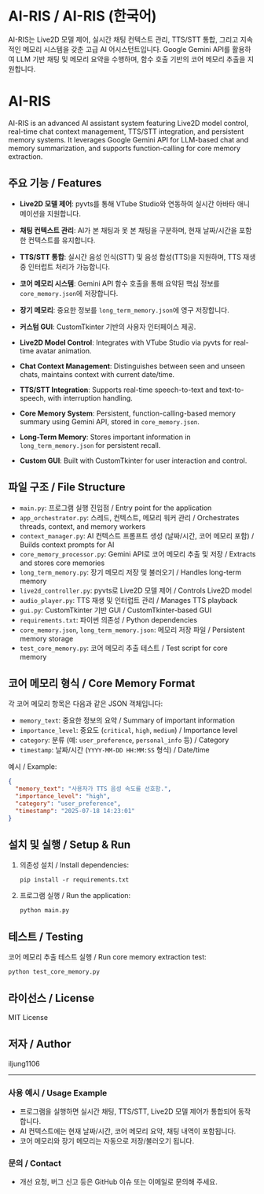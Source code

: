 # AI-RIS / AI-RIS (한국어)

AI-RIS는 Live2D 모델 제어, 실시간 채팅 컨텍스트 관리, TTS/STT 통합, 그리고 지속적인 메모리 시스템을 갖춘 고급 AI 어시스턴트입니다. Google Gemini API를 활용하여 LLM 기반 채팅 및 메모리 요약을 수행하며, 함수 호출 기반의 코어 메모리 추출을 지원합니다.

# AI-RIS

AI-RIS is an advanced AI assistant system featuring Live2D model control, real-time chat context management, TTS/STT integration, and persistent memory systems. It leverages Google Gemini API for LLM-based chat and memory summarization, and supports function-calling for core memory extraction.

## 주요 기능 / Features
- **Live2D 모델 제어**: pyvts를 통해 VTube Studio와 연동하여 실시간 아바타 애니메이션을 지원합니다.
- **채팅 컨텍스트 관리**: AI가 본 채팅과 못 본 채팅을 구분하며, 현재 날짜/시간을 포함한 컨텍스트를 유지합니다.
- **TTS/STT 통합**: 실시간 음성 인식(STT) 및 음성 합성(TTS)을 지원하며, TTS 재생 중 인터럽트 처리가 가능합니다.
- **코어 메모리 시스템**: Gemini API 함수 호출을 통해 요약된 핵심 정보를 `core_memory.json`에 저장합니다.
- **장기 메모리**: 중요한 정보를 `long_term_memory.json`에 영구 저장합니다.
- **커스텀 GUI**: CustomTkinter 기반의 사용자 인터페이스 제공.

- **Live2D Model Control**: Integrates with VTube Studio via pyvts for real-time avatar animation.
- **Chat Context Management**: Distinguishes between seen and unseen chats, maintains context with current date/time.
- **TTS/STT Integration**: Supports real-time speech-to-text and text-to-speech, with interruption handling.
- **Core Memory System**: Persistent, function-calling-based memory summary using Gemini API, stored in `core_memory.json`.
- **Long-Term Memory**: Stores important information in `long_term_memory.json` for persistent recall.
- **Custom GUI**: Built with CustomTkinter for user interaction and control.

## 파일 구조 / File Structure
- `main.py`: 프로그램 실행 진입점 / Entry point for the application
- `app_orchestrator.py`: 스레드, 컨텍스트, 메모리 워커 관리 / Orchestrates threads, context, and memory workers
- `context_manager.py`: AI 컨텍스트 프롬프트 생성 (날짜/시간, 코어 메모리 포함) / Builds context prompts for AI
- `core_memory_processor.py`: Gemini API로 코어 메모리 추출 및 저장 / Extracts and stores core memories
- `long_term_memory.py`: 장기 메모리 저장 및 불러오기 / Handles long-term memory
- `live2d_controller.py`: pyvts로 Live2D 모델 제어 / Controls Live2D model
- `audio_player.py`: TTS 재생 및 인터럽트 관리 / Manages TTS playback
- `gui.py`: CustomTkinter 기반 GUI / CustomTkinter-based GUI
- `requirements.txt`: 파이썬 의존성 / Python dependencies
- `core_memory.json`, `long_term_memory.json`: 메모리 저장 파일 / Persistent memory storage
- `test_core_memory.py`: 코어 메모리 추출 테스트 / Test script for core memory

## 코어 메모리 형식 / Core Memory Format
각 코어 메모리 항목은 다음과 같은 JSON 객체입니다:
- `memory_text`: 중요한 정보의 요약 / Summary of important information
- `importance_level`: 중요도 (`critical`, `high`, `medium`) / Importance level
- `category`: 분류 (예: `user_preference`, `personal_info` 등) / Category
- `timestamp`: 날짜/시간 (`YYYY-MM-DD HH:MM:SS` 형식) / Date/time

예시 / Example:
```json
{
  "memory_text": "사용자가 TTS 음성 속도를 선호함.",
  "importance_level": "high",
  "category": "user_preference",
  "timestamp": "2025-07-18 14:23:01"
}
```

## 설치 및 실행 / Setup & Run
1. 의존성 설치 / Install dependencies:
   ```pwsh
   pip install -r requirements.txt
   ```
2. 프로그램 실행 / Run the application:
   ```pwsh
   python main.py
   ```

## 테스트 / Testing
코어 메모리 추출 테스트 실행 / Run core memory extraction test:
```pwsh
python test_core_memory.py
```

## 라이선스 / License
MIT License

## 저자 / Author
iljung1106

---

### 사용 예시 / Usage Example
- 프로그램을 실행하면 실시간 채팅, TTS/STT, Live2D 모델 제어가 통합되어 동작합니다.
- AI 컨텍스트에는 현재 날짜/시간, 코어 메모리 요약, 채팅 내역이 포함됩니다.
- 코어 메모리와 장기 메모리는 자동으로 저장/불러오기 됩니다.

### 문의 / Contact
- 개선 요청, 버그 신고 등은 GitHub 이슈 또는 이메일로 문의해 주세요.
